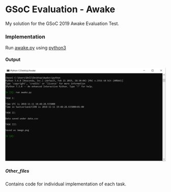 # GSoC Evaluation - Awake

My solution for the GSoC 2019 Awake Evaluation Test.

### Implementation

Run [awake.py](https://github.com/Ojaswy/gsoc_eval/blob/master/Awake/awake.py) using [python3](https://www.python.org/download/releases/3.0/)

#### Output

![](https://github.com/Ojaswy/gsoc_eval/blob/master/Awake/other_files/awake.PNG)

##### Other_files

Contains code for individual implementation of each task.
